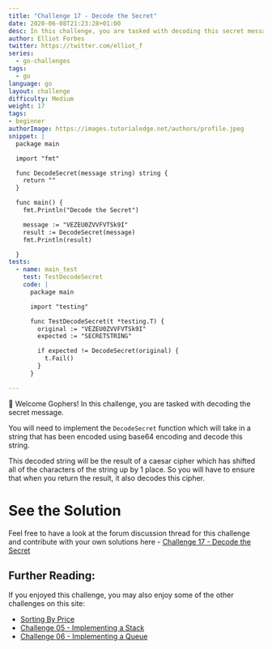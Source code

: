 ```yaml
---
title: "Challenge 17 - Decode the Secret"
date: 2020-06-08T21:23:28+01:00
desc: In this challenge, you are tasked with decoding this secret message and returning the unencoded string in Go!
author: Elliot Forbes
twitter: https://twitter.com/elliot_f
series:
  - go-challenges
tags:
  - go
language: go
layout: challenge
difficulty: Medium
weight: 17
tags:
- beginner
authorImage: https://images.tutorialedge.net/authors/profile.jpeg
snippet: |
  package main

  import "fmt"

  func DecodeSecret(message string) string {
    return ""
  }

  func main() {
    fmt.Println("Decode the Secret")

    message := "VEZEU0ZVVFVTSk9I"
    result := DecodeSecret(message)
    fmt.Println(result)

  }
tests:
  - name: main_test
    test: TestDecodeSecret
    code: |
      package main

      import "testing"

      func TestDecodeSecret(t *testing.T) {
        original := "VEZEU0ZVVFVTSk9I"
        expected := "SECRETSTRING"

        if expected != DecodeSecret(original) {
          t.Fail()
        }
      }

---
```


👋 Welcome Gophers! In this challenge, you are tasked with decoding the secret message.

You will need to implement the `DecodeSecret` function which will take in a string that has been encoded using base64 encoding and decode this string. 

This decoded string will be the result of a caesar cipher which has shifted all of the characters of the string up by 1 place. So you will have to ensure that when you return the result, it also decodes this cipher.

# See the Solution

Feel free to have a look at the forum discussion thread for this challenge and contribute with your own solutions here - [Challenge 17 - Decode the Secret](https://discuss.tutorialedge.net/t/challenge-17-decode-the-secret/39) 

## Further Reading:

If you enjoyed this challenge, you may also enjoy some of the other challenges on this site:

* [Sorting By Price](/challenges/go/sort-by-price/)
* [Challenge 05 - Implementing a Stack](/challenges/go/implementing-a-stack/)
* [Challenge 06 - Implementing a Queue](/challenges/go/implementing-a-queue/)